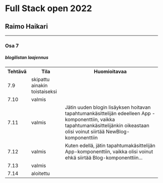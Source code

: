 # Full Stack open 2022
## Raimo Haikari

---

### Osa 7

##### blogilistan laajennus

<table>
  <tr>
    <th>Tehtävä</th>
    <th>Tila</th>
    <th>Huomioitavaa</th>
  </tr>
  <tr>
    <td>7.9</td>
    <td>skipattu ainakin toistaiseksi</td>
    <td></td>
  </tr>
  <tr>
    <td>7.10</td>
    <td>valmis</td>
    <td></td>
  </tr>
  <tr>
    <td>7.11</td>
    <td>valmis</td>
    <td>Jätin uuden blogin lisäyksen hoitavan tapahtumankäsittelijän edeelleen App -komponenttiin, vaikka tapahtumankäsittelijänkin oikeastaan olisi voinut siirtää NewBlog-komponenttiin</td>
  </tr>
  <tr>
    <td>7.12</td>
    <td>valmis</td>
    <td>Kuten edellä, jätin tapahtumakäsittelijän App-komponenttiin, vaikka olisi voinut ehkä siirtää Blog-komponenttiin...</td>
  </tr>
  <tr>
    <td>7.13</td>
    <td>valmis</td>
    <td></td>
  </tr>
  <tr>
    <td>7.14</td>
    <td>aloitettu</td>
    <td></td>
  </tr>
</table>
